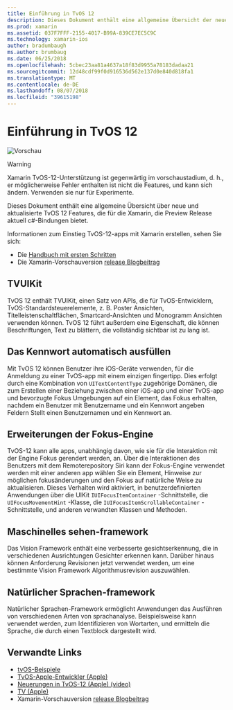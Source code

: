 ```yaml
---
title: Einführung in TvOS 12
description: Dieses Dokument enthält eine allgemeine Übersicht der neuen und aktualisierten Funktionen in TvOS 12 für die Xamarin Preview-Version aktuell c#-Bindungen enthält.
ms.prod: xamarin
ms.assetid: 037F7FFF-2155-4017-B99A-839CE7EC5C9C
ms.technology: xamarin-ios
author: bradumbaugh
ms.author: brumbaug
ms.date: 06/25/2018
ms.openlocfilehash: 5cbec23aa81a4637a18f83d9955a78183dadaa21
ms.sourcegitcommit: 12d48cdf99f0d916536d562e137d0e840d818fa1
ms.translationtype: MT
ms.contentlocale: de-DE
ms.lasthandoff: 08/07/2018
ms.locfileid: "39615198"
---
```

# <a name="introduction-to-tvos-12"></a>Einführung in TvOS 12

![Vorschau](~/media/shared/preview.png)

> [!WARNING]
> Xamarin TvOS-12-Unterstützung ist gegenwärtig im vorschaustadium, d. h., er möglicherweise Fehler enthalten ist nicht die Features, und kann sich ändern. Verwenden sie nur für Experimente.

Dieses Dokument enthält eine allgemeine Übersicht über neue und aktualisierte TvOS 12 Features, die für die Xamarin, die Preview Release aktuell c#-Bindungen bietet.

Informationen zum Einstieg TvOS-12-apps mit Xamarin erstellen, sehen Sie sich:

- Die [Handbuch mit ersten Schritten](~/ios/platform/introduction-to-ios12/get-started.md)
- Die Xamarin-Vorschauversion [release Blogbeitrag](https://releases.xamarin.com/preview-release-xcode-10-beta-5/)

## <a name="tvuikit"></a>TVUIKit

TvOS 12 enthält TVUIKit, einen Satz von APIs, die für TvOS-Entwicklern, TvOS-Standardsteuerelemente, z. B. Poster Ansichten, Titelleistenschaltflächen, Smartcard-Ansichten und Monogramm Ansichten verwenden können. TvOS 12 führt außerdem eine Eigenschaft, die können Beschriftungen, Text zu blättern, die vollständig sichtbar ist zu lang ist.

## <a name="password-autofill"></a>Das Kennwort automatisch ausfüllen

Mit TvOS 12 können Benutzer ihre iOS-Geräte verwenden, für die Anmeldung zu einer TvOS-app mit einem einzigen fingertipp. Dies erfolgt durch eine Kombination von `UITextContentType` zugehörige Domänen, die zum Erstellen einer Beziehung zwischen einer iOS-app und einer TvOS-app und bevorzugte Fokus Umgebungen auf ein Element, das Fokus erhalten, nachdem ein Benutzer mit Benutzername und ein Kennwort angeben Feldern Stellt einen Benutzernamen und ein Kennwort an.

## <a name="focus-engine-enhancements"></a>Erweiterungen der Fokus-Engine

TvOS-12 kann alle apps, unabhängig davon, wie sie für die Interaktion mit der Engine Fokus gerendert werden, an. Über die Interaktionen des Benutzers mit dem Remoterepository Siri kann der Fokus-Engine verwendet werden mit einer anderen app wählen Sie ein Element, Hinweise zur möglichen fokusänderungen und den Fokus auf natürliche Weise zu aktualisieren. Dieses Verhalten wird aktiviert, in benutzerdefinierten Anwendungen über die UIKit `IUIFocusItemContainer` -Schnittstelle, die `UIFocusMovementHint` -Klasse, die `IUIFocusItemScrollableContainer` -Schnittstelle, und anderen verwandten Klassen und Methoden.

## <a name="vision-framework"></a>Maschinelles sehen-framework

Das Vision Framework enthält eine verbesserte gesichtserkennung, die in verschiedenen Ausrichtungen Gesichter erkennen kann. Darüber hinaus können Anforderung Revisionen jetzt verwendet werden, um eine bestimmte Vision Framework Algorithmusrevision auszuwählen.

## <a name="natural-language-framework"></a>Natürlicher Sprachen-framework

Natürlicher Sprachen-Framework ermöglicht Anwendungen das Ausführen von verschiedenen Arten von sprachanalyse. Beispielsweise kann verwendet werden, zum Identifizieren von Wortarten, und ermitteln die Sprache, die durch einen Textblock dargestellt wird.

## <a name="related-links"></a>Verwandte Links

- [tvOS-Beispiele](https://developer.xamarin.com/samples/tvos/all/)
- [TvOS-Apple-Entwickler (Apple)](https://developer.apple.com/tvos/)
- [Neuerungen in TvOS-12 (Apple) (video)](https://developer.apple.com/videos/play/wwdc2018/208/)
- [TV (Apple)](https://www.apple.com/tv/)
- Xamarin-Vorschauversion [release Blogbeitrag](https://releases.xamarin.com/preview-release-xcode-10-beta-5/)
